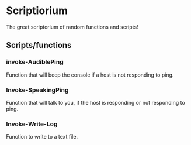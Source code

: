 # Scriptiorium
The great scriptorium of random functions and scripts!

## Scripts/functions
### invoke-AudiblePing
Function that will beep the console if a host is not responding to ping. 

### Invoke-SpeakingPing
Function that will talk to you, if the host is responding or not responding to ping.

### Invoke-Write-Log
Function to write to a text file.

